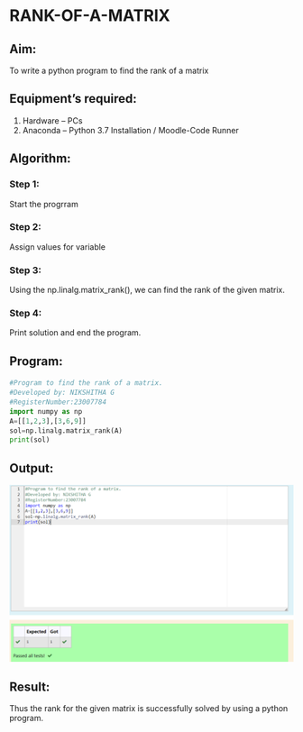# RANK-OF-A-MATRIX
## Aim:
To write a python program to find the rank of a matrix
## Equipment’s required:
1. 	Hardware – PCs
2. 	Anaconda – Python 3.7 Installation / Moodle-Code Runner
## Algorithm:
### Step 1: 
Start the progrram
### Step 2: 
Assign values for variable
### Step 3:
 Using the np.linalg.matrix_rank(), we can find the rank of the given matrix.
### Step 4:
Print solution and end the program. 
## Program:
```PYTHON
#Program to find the rank of a matrix.
#Developed by: NIKSHITHA G
#RegisterNumber:23007784
import numpy as np
A=[[1,2,3],[3,6,9]]
sol=np.linalg.matrix_rank(A)
print(sol)
```
## Output:
![output](./rank.png)
## Result:
Thus the rank for the given matrix is successfully solved by  using a python program.


